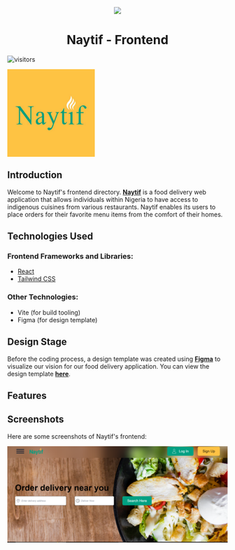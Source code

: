 <p align="center">
  <a href="https://skillicons.dev">
    <img src="https://skillicons.dev/icons?i=react,tailwind,javascript,vite,figma" />
  </a>
</p>

<h1 align="center">Naytif - Frontend</h1>

![visitors](https://visitor-badge.glitch.me/badge?page_id=khairatAA.visitor-badge&left_color=#00A082&right_color=#FFC244)

<img src="./src/assets/naytifyellow.svg" alt="Naytif_logo" height="200" align="center">

## Introduction

Welcome to Naytif's frontend directory. **[Naytif](https://naytif.vercel.app/)** is a food delivery web application that allows individuals within Nigeria to have access to indigenous cuisines from various restaurants. Naytif enables its users to place orders for their favorite menu items from the comfort of their homes.

## Technologies Used

### Frontend Frameworks and Libraries:

- [React](https://reactjs.org/)
- [Tailwind CSS](https://tailwindcss.com/)

### Other Technologies:

- Vite (for build tooling)
- Figma (for design template)

## Design Stage

Before the coding process, a design template was created using **[Figma](https://www.figma.com/)** to visualize our vision for our food delivery application. You can view the design template **[here](https://www.figma.com/file/Wbm8hiC5NDMXhCRMImbQcd/Naytiv?type=design&node-id=0%3A1&mode=design&t=CKv3LBsVEwVq9l8d-1)**.

## Features

## Screenshots

Here are some screenshots of Naytif's frontend:

![Naytif_homepage](./src/assets/LandingPage.svg)
